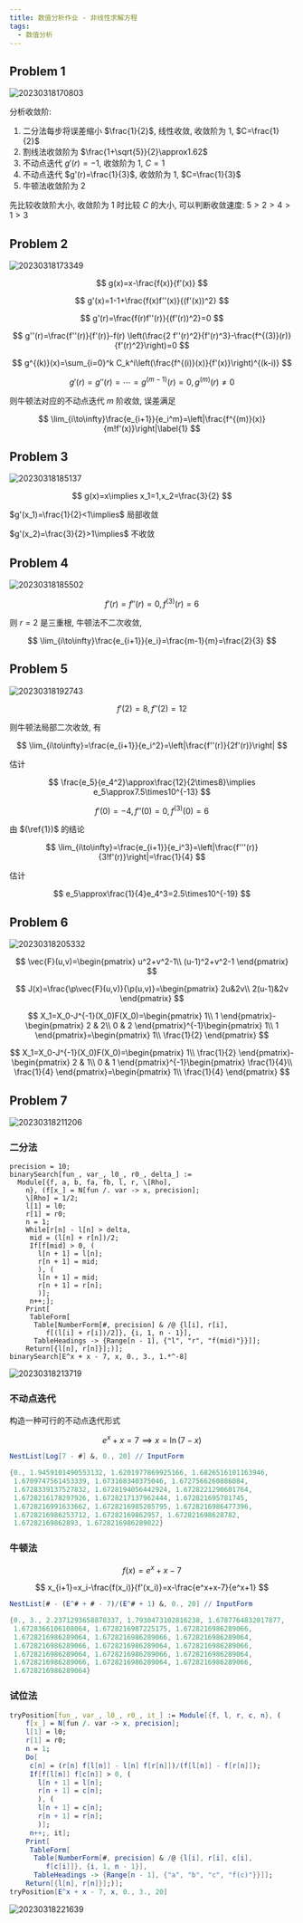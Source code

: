 ```yaml
---
title: 数值分析作业 - 非线性求解方程
tags:
  - 数值分析
---
```


## Problem 1

![20230318170803](https://cdn.duanyll.com/img/20230318170803.png)

分析收敛阶:

1. 二分法每步将误差缩小 $\frac{1}{2}$, 线性收敛, 收敛阶为 $1$, $C=\frac{1}{2}$
2. 割线法收敛阶为 $\frac{1+\sqrt{5}}{2}\approx1.62$
3. 不动点迭代 $g'(r)=-1$, 收敛阶为 $1$, $C=1$ 
4. 不动点迭代 $g'(r)=\frac{1}{3}$, 收敛阶为 $1$, $C=\frac{1}{3}$
5. 牛顿法收敛阶为 $2$

先比较收敛阶大小, 收敛阶为 $1$ 时比较 $C$ 的大小, 可以判断收敛速度: $5>2>4>1>3$

## Problem 2

![20230318173349](https://cdn.duanyll.com/img/20230318173349.png)

$$
g(x)=x-\frac{f(x)}{f'(x)}
$$

$$
g'(x)=1-1+\frac{f(x)f''(x)}{(f'(x))^2}
$$

$$
g'(r)=\frac{f(r)f''(r)}{(f'(r))^2}=0
$$


$$
g''(r)=\frac{f''(r)}{f'(r)}-f(r) \left(\frac{2
   f''(r)^2}{f'(r)^3}-\frac{f^{(3)}(r)}{f'(r)^2}\right)=0
$$

$$
g^{(k)}(x)=\sum_{i=0}^k C_k^i\left(\frac{f^{(i)}(x)}{f'(x)}\right)^{(k-i)}
$$

$$
g'(r)=g''(r)=\cdots=g^{(m-1)}(r)=0,g^{(m)}(r)\neq0
$$

则牛顿法对应的不动点迭代 $m$ 阶收敛, 误差满足

$$
\lim_{i\to\infty}\frac{e_{i+1}}{e_i^m}=\left|\frac{f^{(m)}(x)}{m!f'(x)}\right|\label{1}
$$

## Problem 3

![20230318185137](https://cdn.duanyll.com/img/20230318185137.png)

$$
g(x)=x\implies x_1=1,x_2=\frac{3}{2}
$$

$g'(x_1)=\frac{1}{2}<1\implies$ 局部收敛

$g'(x_2)=\frac{3}{2}>1\implies$ 不收敛

## Problem 4

![20230318185502](https://cdn.duanyll.com/img/20230318185502.png)

$$
f'(r)=f''(r)=0,f^{(3)}(r)=6
$$

则 $r=2$ 是三重根, 牛顿法不二次收敛, 

$$
\lim_{i\to\infty}\frac{e_{i+1}}{e_i}=\frac{m-1}{m}=\frac{2}{3}
$$

## Problem 5

![20230318192743](https://cdn.duanyll.com/img/20230318192743.png)

$$
f'(2)=8,f''(2)=12
$$

则牛顿法局部二次收敛, 有

$$
\lim_{i\to\infty}=\frac{e_{i+1}}{e_i^2}=\left|\frac{f''(r)}{2f'(r)}\right|
$$

估计

$$
\frac{e_5}{e_4^2}\approx\frac{12}{2\times8}\implies e_5\approx7.5\times10^{-13}
$$

$$
f'(0)=-4,f''(0)=0,f^{(3)}(0)=6
$$

由 $(\ref{1})$ 的结论

$$
\lim_{i\to\infty}=\frac{e_{i+1}}{e_i^3}=\left|\frac{f'''(r)}{3!f'(r)}\right|=\frac{1}{4}
$$

估计

$$
e_5\approx\frac{1}{4}e_4^3=2.5\times10^{-19}
$$

## Problem 6

![20230318205332](https://cdn.duanyll.com/img/20230318205332.png)

$$
\vec{F}(u,v)=\begin{pmatrix}
    u^2+v^2-1\\
    (u-1)^2+v^2-1
\end{pmatrix}
$$

$$
J(x)=\frac{\p\vec{F}(u,v)}{\p(u,v)}=\begin{pmatrix}
    2u&2v\\
    2(u-1)&2v
\end{pmatrix}
$$

$$
X_1=X_0-J^{-1}(X_0)F(X_0)=\begin{pmatrix}
    1\\
    1
\end{pmatrix}-\begin{pmatrix}
    2 & 2\\
    0 & 2
\end{pmatrix}^{-1}\begin{pmatrix}
    1\\
    1
\end{pmatrix}=\begin{pmatrix}
    1\\
    \frac{1}{2}
\end{pmatrix}
$$

$$
X_1=X_0-J^{-1}(X_0)F(X_0)=\begin{pmatrix}
    1\\
    \frac{1}{2}
\end{pmatrix}-\begin{pmatrix}
    2 & 1\\
    0 & 1
\end{pmatrix}^{-1}\begin{pmatrix}
    \frac{1}{4}\\
    \frac{1}{4}
\end{pmatrix}=\begin{pmatrix}
    1\\
    \frac{1}{4}
\end{pmatrix}
$$

## Problem 7

![20230318211206](https://cdn.duanyll.com/img/20230318211206.png)

### 二分法

```mathamatica
precision = 10;
binarySearch[fun_, var_, l0_, r0_, delta_] := 
  Module[{f, a, b, fa, fb, l, r, \[Rho], 
    n}, (f[x_] = N[fun /. var -> x, precision];
    \[Rho] = 1/2;
    l[1] = l0;
    r[1] = r0;
    n = 1;
    While[r[n] - l[n] > delta,
     mid = (l[n] + r[n])/2;
     If[f[mid] > 0, (
       l[n + 1] = l[n];
       r[n + 1] = mid;
       ), (
       l[n + 1] = mid;
       r[n + 1] = r[n];
       )];
     n++;];
    Print[
     TableForm[
      Table[NumberForm[#, precision] & /@ {l[i], r[i], 
         f[(l[i] + r[i])/2]}, {i, 1, n - 1}], 
      TableHeadings -> {Range[n - 1], {"l", "r", "f(mid)"}}]];
    Return[{l[n], r[n]}];)];
binarySearch[E^x + x - 7, x, 0., 3., 1.*^-8]
```

![20230318213719](https://cdn.duanyll.com/img/20230318213719.png)

### 不动点迭代

构造一种可行的不动点迭代形式

$$
e^x+x=7\implies x=\ln(7-x)
$$

```mathematica
NestList[Log[7 - #] &, 0., 20] // InputForm
```

```mathematica
{0., 1.9459101490553132, 1.6201977869925166, 1.6826516101163946, 
 1.6709747561453339, 1.673168340375046, 1.6727566260886084, 
 1.6728339137527832, 1.6728194056442924, 1.6728221290601764, 
 1.6728216178297926, 1.6728217137962444, 1.672821695781745, 
 1.6728216991633662, 1.6728216985285795, 1.6728216986477396, 
 1.6728216986253712, 1.67282169862957, 1.672821698628782, 
 1.67282169862893, 1.6728216986289022}
```

### 牛顿法

$$
f(x)=e^x+x-7
$$

$$
x_{i+1}=x_i-\frac{f(x_i)}{f'(x_i)}=x-\frac{e^x+x-7}{e^x+1}
$$

```mathematica
NestList[# - (E^# + # - 7)/(E^# + 1) &, 0., 20] // InputForm
```

```mathematica
{0., 3., 2.2371293658878337, 1.7930473102816238, 1.6787764832017877, 
 1.6728366106108064, 1.6728216987225175, 1.6728216986289066, 
 1.6728216986289064, 1.6728216986289066, 1.6728216986289064, 
 1.6728216986289066, 1.6728216986289064, 1.6728216986289066, 
 1.6728216986289064, 1.6728216986289066, 1.6728216986289064, 
 1.6728216986289066, 1.6728216986289064, 1.6728216986289066, 
 1.6728216986289064}
```

### 试位法

```mathematica
tryPosition[fun_, var_, l0_, r0_, it_] := Module[{f, l, r, c, n}, (
    f[x_] = N[fun /. var -> x, precision];
    l[1] = l0;
    r[1] = r0;
    n = 1;
    Do[
     c[n] = (r[n] f[l[n]] - l[n] f[r[n]])/(f[l[n]] - f[r[n]]);
     If[f[l[n]] f[c[n]] > 0, (
       l[n + 1] = l[n];
       r[n + 1] = c[n];
       ), (
       l[n + 1] = c[n];
       r[n + 1] = r[n];
       )];
     n++;, it];
    Print[
     TableForm[
      Table[NumberForm[#, precision] & /@ {l[i], r[i], c[i], 
         f[c[i]]}, {i, 1, n - 1}], 
      TableHeadings -> {Range[n - 1], {"a", "b", "c", "f(c)"}}]];
    Return[{l[n], r[n]}];)];
tryPosition[E^x + x - 7, x, 0., 3., 20]
```

![20230318221639](https://cdn.duanyll.com/img/20230318221639.png)